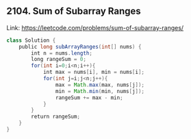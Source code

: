 ## 2104. Sum of Subarray Ranges
Link: https://leetcode.com/problems/sum-of-subarray-ranges/

```java
class Solution {
    public long subArrayRanges(int[] nums) {
        int n = nums.length;
        long rangeSum = 0;
        for(int i=0;i<n;i++){
            int max = nums[i], min = nums[i];
            for(int j=i;j<n;j++){
                max = Math.max(max, nums[j]);
                min = Math.min(min, nums[j]);
                rangeSum += max - min;
            }
        }
        return rangeSum;
    }
}
```
